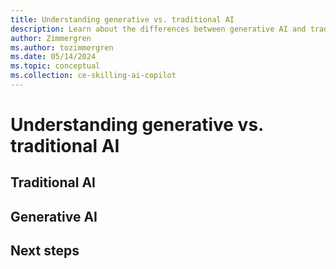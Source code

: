 ```yaml
---
title: Understanding generative vs. traditional AI
description: Learn about the differences between generative AI and traditional AI and how to decide which one is right for your use cases.
author: Zimmergren
ms.author: tozimmergren
ms.date: 05/14/2024
ms.topic: conceptual
ms.collection: ce-skilling-ai-copilot
---
```


# Understanding generative vs. traditional AI

 <!-- When deciding on the right blend of AI for your use cases, it's important to understand the differences between generative AI and traditional AI. This article helps you understand the differences between the two and how to decide which one is right for your use cases.

In some situations, a blend of both generative AI and traditional AI might be the best approach. -->

## Traditional AI

 <!-- Traditional AI, sometimes known as "Everyday AI," is the type of AI that has been around for a long time and is used in many applications today.

Typically, traditional AI is used to detect and classify, work on vast amounts of data, operate in real-time applications and help with automation of capabilities.

Here are some examples of traditional AI and its applications, along with the Azure services that facilitate them:

| Type                    | Example areas                                              | Azure facilitation |
|-------------------------|------------------------------------------------------------|--------------------|
| **Machine Learning** <br>Teaching machines to learn from data.|- Reinforcement <br> - Supervised Learning <br> - Knowledge Learning <br> - Probabilistic Models <br> - Neural networks | - [Azure Machine Learning](/azure/machine-learning/overview-what-is-azure-machine-learning)<br> - [Azure AI Services](/azure/ai-services/)<br> - [Azure OpenAI Service](/azure/ai-services/openai/overview)<br> - [Azure Document Intelligence](/azure/ai-services/document-intelligence/overview) |
| **Natural Language Processing**<br>Understand and generate human language. | - Information extraction <br> - Sentiment analysis <br> - Speech recognition <br> - Machine translation <br> - Large Language Models (including ChatGPT) | - [Azure AI Language](/azure/ai-services/language-service/overview)<br> - [Azure AI Language - Conversational language understanding (CLU)](/azure/ai-services/language-service/conversational-language-understanding/overview)<br> - [Azure Speech Services](/azure/ai-services/speech-service/overview) |
| **Robotics**<br>Controlling objects in the physical world.| - Perception <br> - Actuation <br> - Locomotion <br> - Navigation <br> - Mapping localization <br> - Manipulation and grasping | - [Azure IoT](/azure/iot/iot-introduction)<br> - [Azure Digital Twins](/azure/digital-twins/overview) |
| **Reasoning**<br>Making informed decisions.| - Knowledge engineering <br> - Planning and scheduling <br> - Learning and adaptation <br> - Explanation and justification <br> - Real world planning | - [Azure Machine Learning](/azure/machine-learning/overview-what-is-azure-machine-learning)<br> - [Azure AI Services](/azure/ai-services/) |
| **Object Recognition**<br>Recognizing objects in images or video. | - Image processing <br> - Feature extraction <br> - Object detection <br> - Classification <br> - 3D reconstruction <br> - Motion, shading, contour analysis <br> - Scene understanding | - [Azure Machine Learning](/azure/machine-learning/overview-what-is-azure-machine-learning)<br> - [Azure AI Services](/azure/ai-services/)<br> - [Azure AI Custom Vision](/azure/ai-services/custom-vision-service/overview)<br> - [Azure AI Video Indexer](/azure/azure-video-indexer/video-indexer-overview) |
| **Problem solving**<br>Process of finding a solution.| - Search and exploration <br> - Heuristics <br> - Optimization techniques <br> - Uncertainty handling <br> - Constraint analysis <br> - Evolutionary algorithms <br> - Fuzzy logic | - [Azure Machine Learning](/azure/machine-learning/overview-what-is-azure-machine-learning)<br> - [Azure AI Services](/azure/ai-services/)<br> - [Azure OpenAI Service](/azure/ai-services/openai/overview) |

-->

## Generative AI

<!-- With Generative AI (GAI), we typically mean AI that understands and creates content, such as GPT. It works on relatively small chunks of data - text, images, sounds, videos - and has a linguistic understanding. Large Language Models (LLMs) are a type of GAI and the term is often used as a synonym, but LLMs are ones that work on text. There are also Small Language Models (SLMs) that work on smaller datasets and are less complex.

Here are some examples of generative AI and its applications:

| Type                    | Example areas                                              | Azure facilitation |
|-------------------------|------------------------------------------------------------|--------------------|
| **Text generation**<br>Generating text based on input.| - Chatbots <br> - Content creation <br> - Code generation <br> - Storytelling <br> - Poetry generation <br> - Language translation <br> - Text summarization <br> - Text completion <br> - Text classification <br> - Text-to-speech <br> - Speech-to-text | - Azure OpenAI Services |
| **Image generation**<br>Generating images based on input.| - Art generation <br> - Image-to-image translation <br> - Image completion <br> - Image super-resolution <br> - Image colorization <br> - Image editing <br> - Image synthesis <br> - Image-to-text | - Azure OpenAI Services |
| **Sound generation**<br>Generating sounds based on input.| - Music generation <br> - Sound synthesis <br> - Sound editing <br> - Sound-to-text <br> - Text-to-sound | - Azure OpenAI Services |
| **Video generation**<br>Generating videos based on input.| - Video editing <br> - Video synthesis <br> - Video-to-text <br> - Text-to-video | - Azure OpenAI Services |

## Deciding on the right blend of AI for your use cases -->

## Next steps

<!-- Continue building your strategy for adopting generative AI in Azure by understanding the importance of leadership and organizational readiness.

> [!div class="nextstepaction"]
> [Leadership and organizational readiness](./leadership-organizational-readiness.md) -->
